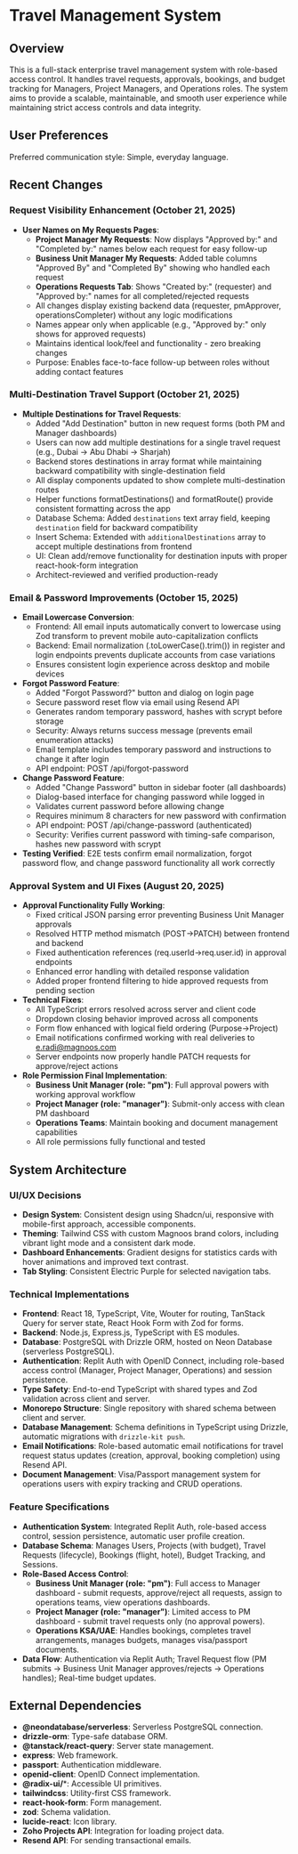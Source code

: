 # Travel Management System

## Overview

This is a full-stack enterprise travel management system with role-based access control. It handles travel requests, approvals, bookings, and budget tracking for Managers, Project Managers, and Operations roles. The system aims to provide a scalable, maintainable, and smooth user experience while maintaining strict access controls and data integrity.

## User Preferences

Preferred communication style: Simple, everyday language.

## Recent Changes

### Request Visibility Enhancement (October 21, 2025)
- **User Names on My Requests Pages**:
  - **Project Manager My Requests**: Now displays "Approved by:" and "Completed by:" names below each request for easy follow-up
  - **Business Unit Manager My Requests**: Added table columns "Approved By" and "Completed By" showing who handled each request
  - **Operations Requests Tab**: Shows "Created by:" (requester) and "Approved by:" names for all completed/rejected requests
  - All changes display existing backend data (requester, pmApprover, operationsCompleter) without any logic modifications
  - Names appear only when applicable (e.g., "Approved by:" only shows for approved requests)
  - Maintains identical look/feel and functionality - zero breaking changes
  - Purpose: Enables face-to-face follow-up between roles without adding contact features

### Multi-Destination Travel Support (October 21, 2025)
- **Multiple Destinations for Travel Requests**:
  - Added "Add Destination" button in new request forms (both PM and Manager dashboards)
  - Users can now add multiple destinations for a single travel request (e.g., Dubai → Abu Dhabi → Sharjah)
  - Backend stores destinations in array format while maintaining backward compatibility with single-destination field
  - All display components updated to show complete multi-destination routes
  - Helper functions formatDestinations() and formatRoute() provide consistent formatting across the app
  - Database Schema: Added `destinations` text array field, keeping `destination` field for backward compatibility
  - Insert Schema: Extended with `additionalDestinations` array to accept multiple destinations from frontend
  - UI: Clean add/remove functionality for destination inputs with proper react-hook-form integration
  - Architect-reviewed and verified production-ready

### Email & Password Improvements (October 15, 2025)
- **Email Lowercase Conversion**: 
  - Frontend: All email inputs automatically convert to lowercase using Zod transform to prevent mobile auto-capitalization conflicts
  - Backend: Email normalization (.toLowerCase().trim()) in register and login endpoints prevents duplicate accounts from case variations
  - Ensures consistent login experience across desktop and mobile devices
- **Forgot Password Feature**:
  - Added "Forgot Password?" button and dialog on login page
  - Secure password reset flow via email using Resend API
  - Generates random temporary password, hashes with scrypt before storage
  - Security: Always returns success message (prevents email enumeration attacks)
  - Email template includes temporary password and instructions to change it after login
  - API endpoint: POST /api/forgot-password
- **Change Password Feature**:
  - Added "Change Password" button in sidebar footer (all dashboards)
  - Dialog-based interface for changing password while logged in
  - Validates current password before allowing change
  - Requires minimum 8 characters for new password with confirmation
  - API endpoint: POST /api/change-password (authenticated)
  - Security: Verifies current password with timing-safe comparison, hashes new password with scrypt
- **Testing Verified**: E2E tests confirm email normalization, forgot password flow, and change password functionality all work correctly

### Approval System and UI Fixes (August 20, 2025)
- **Approval Functionality Fully Working**: 
  - Fixed critical JSON parsing error preventing Business Unit Manager approvals
  - Resolved HTTP method mismatch (POST→PATCH) between frontend and backend
  - Fixed authentication references (req.userId→req.user.id) in approval endpoints
  - Enhanced error handling with detailed response validation
  - Added proper frontend filtering to hide approved requests from pending section
- **Technical Fixes**:
  - All TypeScript errors resolved across server and client code
  - Dropdown closing behavior improved across all components
  - Form flow enhanced with logical field ordering (Purpose→Project)
  - Email notifications confirmed working with real deliveries to e.radi@magnoos.com
  - Server endpoints now properly handle PATCH requests for approve/reject actions
- **Role Permission Final Implementation**: 
  - **Business Unit Manager (role: "pm")**: Full approval powers with working approval workflow
  - **Project Manager (role: "manager")**: Submit-only access with clean PM dashboard
  - **Operations Teams**: Maintain booking and document management capabilities
  - All role permissions fully functional and tested

## System Architecture

### UI/UX Decisions
- **Design System**: Consistent design using Shadcn/ui, responsive with mobile-first approach, accessible components.
- **Theming**: Tailwind CSS with custom Magnoos brand colors, including vibrant light mode and a consistent dark mode.
- **Dashboard Enhancements**: Gradient designs for statistics cards with hover animations and improved text contrast.
- **Tab Styling**: Consistent Electric Purple for selected navigation tabs.

### Technical Implementations
- **Frontend**: React 18, TypeScript, Vite, Wouter for routing, TanStack Query for server state, React Hook Form with Zod for forms.
- **Backend**: Node.js, Express.js, TypeScript with ES modules.
- **Database**: PostgreSQL with Drizzle ORM, hosted on Neon Database (serverless PostgreSQL).
- **Authentication**: Replit Auth with OpenID Connect, including role-based access control (Manager, Project Manager, Operations) and session persistence.
- **Type Safety**: End-to-end TypeScript with shared types and Zod validation across client and server.
- **Monorepo Structure**: Single repository with shared schema between client and server.
- **Database Management**: Schema definitions in TypeScript using Drizzle, automatic migrations with `drizzle-kit push`.
- **Email Notifications**: Role-based automatic email notifications for travel request status updates (creation, approval, booking completion) using Resend API.
- **Document Management**: Visa/Passport management system for operations users with expiry tracking and CRUD operations.

### Feature Specifications
- **Authentication System**: Integrated Replit Auth, role-based access control, session persistence, automatic user profile creation.
- **Database Schema**: Manages Users, Projects (with budget), Travel Requests (lifecycle), Bookings (flight, hotel), Budget Tracking, and Sessions.
- **Role-Based Access Control**:
    - **Business Unit Manager (role: "pm")**: Full access to Manager dashboard - submit requests, approve/reject all requests, assign to operations teams, view operations dashboards.
    - **Project Manager (role: "manager")**: Limited access to PM dashboard - submit travel requests only (no approval powers).
    - **Operations KSA/UAE**: Handles bookings, completes travel arrangements, manages budgets, manages visa/passport documents.
- **Data Flow**: Authentication via Replit Auth; Travel Request flow (PM submits → Business Unit Manager approves/rejects → Operations handles); Real-time budget updates.

## External Dependencies

- **@neondatabase/serverless**: Serverless PostgreSQL connection.
- **drizzle-orm**: Type-safe database ORM.
- **@tanstack/react-query**: Server state management.
- **express**: Web framework.
- **passport**: Authentication middleware.
- **openid-client**: OpenID Connect implementation.
- **@radix-ui/***: Accessible UI primitives.
- **tailwindcss**: Utility-first CSS framework.
- **react-hook-form**: Form management.
- **zod**: Schema validation.
- **lucide-react**: Icon library.
- **Zoho Projects API**: Integration for loading project data.
- **Resend API**: For sending transactional emails.
